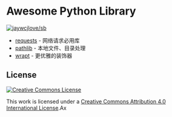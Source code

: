 # Awesome Python Library

[![jaywcjlove/sb](https://jaywcjlove.github.io/sb/ico/awesome.svg)](https://github.com/sindresorhus/awesome)



- [requests](https://requests.readthedocs.io/en/master/) - 网络请求必用库
- [pathlib](https://docs.python.org/3/library/pathlib.html) - 本地文件、目录处理
- [wrapt](https://wrapt.readthedocs.io/en/latest/) - 更优雅的装饰器



## License

[![Creative Commons License](http://i.creativecommons.org/l/by/4.0/88x31.png)](https://creativecommons.org/licenses/by/4.0/)

This work is licensed under a [Creative Commons Attribution 4.0 International License](http://creativecommons.org/licenses/by/4.0/).Ax